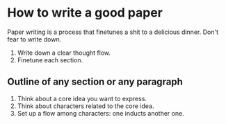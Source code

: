 # How to write a good paper

Paper writing is a process that finetunes a shit to a delicious dinner. Don't fear to write down.

1. Write down a clear thought flow.
2. Finetune each section.

## Outline of any section or any paragraph

1. Think about a core idea you want to express.
2. Think about characters related to the core idea.
3. Set up a flow among characters: one inducts another one.

